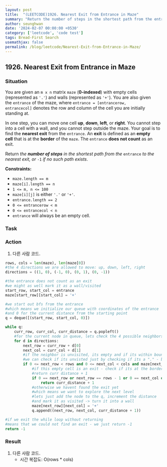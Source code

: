 ```yaml
---
layout: post
title:  "(LEETCODE)1926. Nearest Exit from Entrance in Maze"
summary: "Return the number of steps in the shortest path from the entrance to the nearest exit, or -1 if no such path exists."
author: seunghwan
date: '2024-02-07 00:00:00 +0530'
category: ['leetcode', 'code test']
tags: Bread-First Search
usemathjax: false
permalink: /blog/leetcode/Nearest-Exit-from-Entrance-in-Maze/
---
```

## 1926. Nearest Exit from Entrance in Maze

### Situation

You are given an `m x n` matrix `maze` (**0-indexed**) with empty cells (represented as `'.'`) and walls (represented as `'+'`). You are also given the `entrance` of the maze, where `entrance = [entrancerow, entrancecol]` denotes the row and column of the cell you are initially standing at.

In one step, you can move one cell **up**, **down**, **left**, or **right**. You cannot step into a cell with a wall, and you cannot step outside the maze. Your goal is to find the **nearest exit** from the `entrance`. An **exit** is defined as an **empty cell** that is at the **border** of the `maze`. The `entrance` **does not count** as an exit.

Return *the **number of steps** in the shortest path from the* `entrance` *to the nearest exit, or* `-1` *if no such path exists*.

**Constraints:**

- `maze.length == m`
- `maze[i].length == n`
- `1 <= m, n <= 100`
- `maze[i][j]` is either `'.'` or `'+'`.
- `entrance.length == 2`
- `0 <= entrancerow < m`
- `0 <= entrancecol < n`
- `entrance` will always be an empty cell.

### Task

### Action

1. 다른 사람 코드.
    
```python
rows, cols = len(maze), len(maze[0])
#the 4 directions we are allowed to move: up, down, left, right
directions = ((1, 0), (-1, 0), (0, 1), (0, -1))

#the entrance does not count as an exit
#we might as well mark it as a wall/visited
start_row, start_col = entrance
maze[start_row][start_col] = '+'

#we start out bfs from the entrance
#which means we initialize our queue with coordinates of the entrance
#and 0 for the current distance from the starting point
q = deque([(start_row, start_col, 0)])

while q:
    curr_row, curr_col, curr_distance = q.popleft()
    #for the current node in queue, lets check the 4 possible neighbors
    for d in directions:
        next_row = curr_row + d[0]
        next_col = curr_col + d[1]
        #if the neighbor is unvisited, its empty and if its within bounds
        #we can check if its unvisted just by checking if its a "." - because we turn it into a "+" when we visited it
        if 0 <= next_row < rows and 0 <= next_col < cols and maze[next_row][next_col] == ".":
            #if this empty cell is an exit - check if its at the borders of the matrix
            #return curr distance + 1
            if 0 == next_row or next_row == rows - 1 or 0 == next_col or next_col == cols-1:
                return curr_distance + 1
            #otherwise we havent found the exit yet
            #which means we want to explore the next level
            #lets just add the node to the q, increment the distance
            #and mark it as visited -> turn it into a wall
            maze[next_row][next_col] = '+'
            q.append((next_row, next_col, curr_distance + 1))

#if we exit the while loop without returning
#means that we could not find an exit - we just return -1
return -1
```
    

### Result

1. 다른 사람 코드.
    - 시간 복잡도: O(rows * cols)